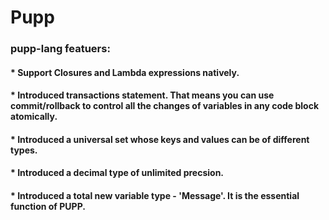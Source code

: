 Pupp
====

### pupp-lang featuers:

#### * Support Closures and Lambda expressions natively. 

#### * Introduced transactions statement. That means you can use commit/rollback to control all the changes of variables in any code block atomically.

#### * Introduced a universal set whose keys and values can be of different types.

#### * Introduced a decimal type of unlimited precsion.

#### * Introduced a total new variable type - 'Message'. It is the essential function of PUPP.



